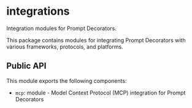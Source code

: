 # integrations

Integration modules for Prompt Decorators.

This package contains modules for integrating Prompt Decorators with
various frameworks, protocols, and platforms.

## Public API

This module exports the following components:

- `mcp`: module - Model Context Protocol (MCP) integration for Prompt Decorators
